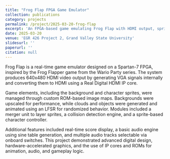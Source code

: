 ```yaml
---
title: "Frog Flap FPGA Game Emulator"
collection: publications
category: projects
permalink: /project/2025-03-20-frog-flap
excerpt: 'An FPGA-based game emulating Frog Flap with HDMI output, sprite animation, collision detection, and audio using a Spartan-7 board.'
date: 2025-03-20
venue: 'EGR 426 Project 2, Grand Valley State University'
slidesurl: ''
paperurl: ''
citation: null
---
```


Frog Flap is a real-time game emulator designed on a Spartan-7 FPGA, inspired by the Frog Flapper game from the Wario Party series. The system produces 640x480 HDMI video output by generating VGA signals internally and converting them to HDMI using a Real Digital HDMI IP core.

Game elements, including the background and character sprites, were managed through custom ROM-based image maps. Backgrounds were upscaled for performance, while clouds and objects were generated and animated using an LFSR for randomized behavior. Modules included a merger unit to layer sprites, a collision detection engine, and a sprite-based character controller.

Additional features included real-time score display, a basic audio engine using sine table generation, and multiple audio tracks selectable via onboard switches. This project demonstrated advanced digital design, hardware-accelerated graphics, and the use of IP cores and ROMs for animation, audio, and gameplay logic.
